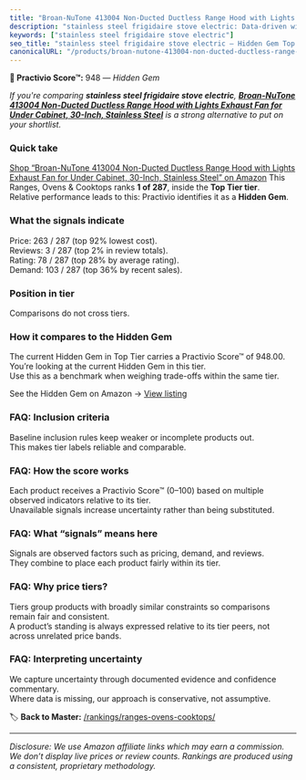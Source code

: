 ```yaml
---
title: "Broan-NuTone 413004 Non-Ducted Ductless Range Hood with Lights Exhaust Fan for Under Cabinet, 30-Inch, Stainless Steel"
description: "stainless steel frigidaire stove electric: Data-driven within Top Tier ranking using the Practivio Score™. Positioned by quality, value, demand, findability, m…"
keywords: ["stainless steel frigidaire stove electric"]
seo_title: "stainless steel frigidaire stove electric — Hidden Gem Top Tier (2025)"
canonicalURL: "/products/broan-nutone-413004-non-ducted-ductless-range-hood-with-lights-exhaust-fan-for-under-cabinet-30-inch-stainless-steel-B0002YTM0I/"
---
```


**💎 Practivio Score™:** 948 — _Hidden Gem_


*If you're comparing **stainless steel frigidaire stove electric**, **[Broan-NuTone 413004 Non-Ducted Ductless Range Hood with Lights Exhaust Fan for Under Cabinet, 30-Inch, Stainless Steel](https://www.amazon.com/dp/B0002YTM0I?tag=practivio-20)** is a strong alternative to put on your shortlist.*
### Quick take
[Shop “Broan-NuTone 413004 Non-Ducted Ductless Range Hood with Lights Exhaust Fan for Under Cabinet, 30-Inch, Stainless Steel” on Amazon](https://www.amazon.com/dp/B0002YTM0I?tag=practivio-20)
This Ranges, Ovens & Cooktops ranks **1 of 287**, inside the **Top Tier tier**.  
Relative performance leads to this: Practivio identifies it as a **Hidden Gem**.

### What the signals indicate
Price: 263 / 287 (top 92% lowest cost).  
Reviews: 3 / 287 (top 2% in review totals).  
Rating: 78 / 287 (top 28% by average rating).  
Demand: 103 / 287 (top 36% by recent sales).

### Position in tier
Comparisons do not cross tiers.

### How it compares to the Hidden Gem
The current Hidden Gem in Top Tier carries a Practivio Score™ of 948.00.  
You’re looking at the current Hidden Gem in this tier.  
Use this as a benchmark when weighing trade-offs within the same tier.  

See the Hidden Gem on Amazon → [View listing](https://www.amazon.com/dp/B0002YTM0I?tag=practivio-20)

### FAQ: Inclusion criteria
Baseline inclusion rules keep weaker or incomplete products out.  
This makes tier labels reliable and comparable.

### FAQ: How the score works
Each product receives a Practivio Score™ (0–100) based on multiple observed indicators relative to its tier.  
Unavailable signals increase uncertainty rather than being substituted.

### FAQ: What “signals” means here
Signals are observed factors such as pricing, demand, and reviews.  
They combine to place each product fairly within its tier.

### FAQ: Why price tiers?
Tiers group products with broadly similar constraints so comparisons remain fair and consistent.  
A product’s standing is always expressed relative to its tier peers, not across unrelated price bands.

### FAQ: Interpreting uncertainty
We capture uncertainty through documented evidence and confidence commentary.  
Where data is missing, our approach is conservative, not assumptive.


🏷️ **Back to Master:** [/rankings/ranges-ovens-cooktops/](/rankings/ranges-ovens-cooktops/)

---
_Disclosure: We use Amazon affiliate links which may earn a commission. We don’t display live prices or review counts. Rankings are produced using a consistent, proprietary methodology._
